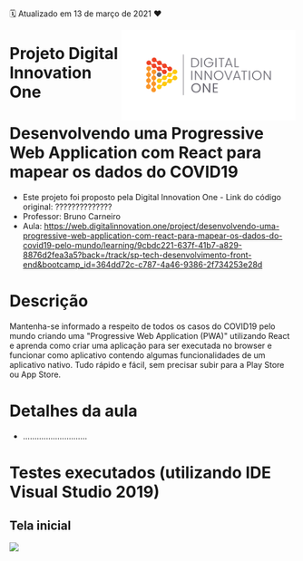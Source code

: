 :spiral_calendar: Atualizado em 13 de março de 2021 :heart:

<img align="right" alt="GIF" height="160px" src="https://github.com/rdeconti/rdeconti-resources/blob/main/Digital%20Innovation%20One%20-%20Logotipo.png" />

# Projeto Digital Innovation One
# Desenvolvendo uma Progressive Web Application com React para mapear os dados do COVID19
- Este projeto foi proposto pela Digital Innovation One - Link do código original: ??????????????
- Professor: Bruno Carneiro
- Aula: https://web.digitalinnovation.one/project/desenvolvendo-uma-progressive-web-application-com-react-para-mapear-os-dados-do-covid19-pelo-mundo/learning/9cbdc221-637f-41b7-a829-8876d2fea3a5?back=/track/sp-tech-desenvolvimento-front-end&bootcamp_id=364dd72c-c787-4a46-9386-2f734253e28d

# Descrição
Mantenha-se informado a respeito de todos os casos do COVID19 pelo mundo criando uma "Progressive Web Application (PWA)" utilizando React e aprenda como criar uma aplicação para ser executada no browser e funcionar como aplicativo contendo algumas funcionalidades de um aplicativo nativo. Tudo rápido e fácil, sem precisar subir para a Play Store ou App Store.

# Detalhes da aula
- ............................

# Testes executados (utilizando IDE Visual Studio 2019)

## Tela inicial
<img src="?????" />
